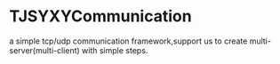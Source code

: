# TJSYXYCommunication
a simple tcp/udp communication framework,support us to create multi-server(multi-client) with simple steps.
